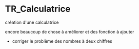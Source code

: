 # TR_Calculatrice
création d'une calculatrice 

encore beaucoup de chose à améliorer et des fonction à ajouter
- corriger le problème des nombres à deux chiffres

